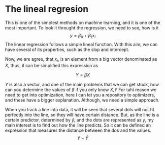 # The lineal regresion
This is one of the simplest methods on machine learning, and it is one of the most important. To look it throught the regression, we need to see, how is it
$$y=\beta_0+\beta_1x_i$$
The linear regression follows a simple lineal function. With this aim, we can have several of its properties, such as the slop and intercept.

Now, we are agree, that $x_i$, is an element from a big vector denominated as $X$, thus, it can be simplified this expression as 

$$Y=\beta X$$

$Y$ is also a vector, and one of the main problems that we can get stuck, how can you determine the values of $\beta$ if you only know $X$,$Y$
For taht reason we need to get into optimization, here I can let you a repository to optimizers, and these have a bigger explanation. Although, we need a simple approach.

When you track a line into data, it will be seen that several dots will not fit perfectly into the line, so they will have certain distance. But, as the line is a certain predictor, determined by $\hat{y}$, and the dots are represented as $y$, my main interest is to find out how the line predicts. So it can be defined an expression that measures the distance between the dos and the values.
$$Y-\hat{Y}$$
